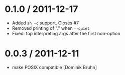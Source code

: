 
0.1.0 / 2011-12-17 
==================

  * Added `sh -c` support. Closes #7
  * Removed printing of "." when `--quiet`
  * Fixed: top interpreting args after the first non-option

0.0.3 / 2011-12-11 
==================

  * make POSIX compatible [Dominik Bruhn]
